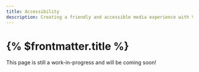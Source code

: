 ```yaml
---
title: Accessibility
description: Creating a friendly and accessible media experience with Vidstack Player.
---
```


# {% $frontmatter.title %}

This page is still a work-in-progress and will be coming soon!

